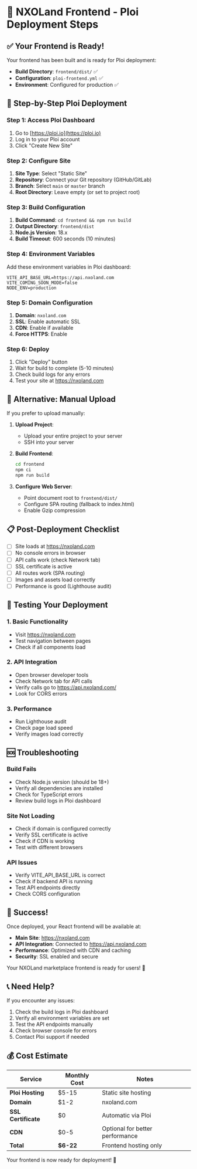 # 🚀 NXOLand Frontend - Ploi Deployment Steps

## ✅ Your Frontend is Ready!

Your frontend has been built and is ready for Ploi deployment:
- **Build Directory**: `frontend/dist/` ✅
- **Configuration**: `ploi-frontend.yml` ✅
- **Environment**: Configured for production ✅

## 🎯 Step-by-Step Ploi Deployment

### Step 1: Access Ploi Dashboard
1. Go to [https://ploi.io](https://ploi.io)
2. Log in to your Ploi account
3. Click "Create New Site"

### Step 2: Configure Site
1. **Site Type**: Select "Static Site"
2. **Repository**: Connect your Git repository (GitHub/GitLab)
3. **Branch**: Select `main` or `master` branch
4. **Root Directory**: Leave empty (or set to project root)

### Step 3: Build Configuration
1. **Build Command**: `cd frontend && npm run build`
2. **Output Directory**: `frontend/dist`
3. **Node.js Version**: 18.x
4. **Build Timeout**: 600 seconds (10 minutes)

### Step 4: Environment Variables
Add these environment variables in Ploi dashboard:

```
VITE_API_BASE_URL=https://api.nxoland.com
VITE_COMING_SOON_MODE=false
NODE_ENV=production
```

### Step 5: Domain Configuration
1. **Domain**: `nxoland.com`
2. **SSL**: Enable automatic SSL
3. **CDN**: Enable if available
4. **Force HTTPS**: Enable

### Step 6: Deploy
1. Click "Deploy" button
2. Wait for build to complete (5-10 minutes)
3. Check build logs for any errors
4. Test your site at https://nxoland.com

## 🔧 Alternative: Manual Upload

If you prefer to upload manually:

1. **Upload Project**:
   - Upload your entire project to your server
   - SSH into your server

2. **Build Frontend**:
   ```bash
   cd frontend
   npm ci
   npm run build
   ```

3. **Configure Web Server**:
   - Point document root to `frontend/dist/`
   - Configure SPA routing (fallback to index.html)
   - Enable Gzip compression

## 📋 Post-Deployment Checklist

- [ ] Site loads at https://nxoland.com
- [ ] No console errors in browser
- [ ] API calls work (check Network tab)
- [ ] SSL certificate is active
- [ ] All routes work (SPA routing)
- [ ] Images and assets load correctly
- [ ] Performance is good (Lighthouse audit)

## 🧪 Testing Your Deployment

### 1. Basic Functionality
- Visit https://nxoland.com
- Test navigation between pages
- Check if all components load

### 2. API Integration
- Open browser developer tools
- Check Network tab for API calls
- Verify calls go to https://api.nxoland.com/
- Look for CORS errors

### 3. Performance
- Run Lighthouse audit
- Check page load speed
- Verify images load correctly

## 🆘 Troubleshooting

### Build Fails
- Check Node.js version (should be 18+)
- Verify all dependencies are installed
- Check for TypeScript errors
- Review build logs in Ploi dashboard

### Site Not Loading
- Check if domain is configured correctly
- Verify SSL certificate is active
- Check if CDN is working
- Test with different browsers

### API Issues
- Verify VITE_API_BASE_URL is correct
- Check if backend API is running
- Test API endpoints directly
- Check CORS configuration

## 🎉 Success!

Once deployed, your React frontend will be available at:
- **Main Site**: https://nxoland.com
- **API Integration**: Connected to https://api.nxoland.com
- **Performance**: Optimized with CDN and caching
- **Security**: SSL enabled and secure

Your NXOLand marketplace frontend is ready for users! 🚀

## 📞 Need Help?

If you encounter any issues:
1. Check the build logs in Ploi dashboard
2. Verify all environment variables are set
3. Test the API endpoints manually
4. Check browser console for errors
5. Contact Ploi support if needed

## 💰 Cost Estimate

| Service | Monthly Cost | Notes |
|---------|-------------|-------|
| **Ploi Hosting** | $5-15 | Static site hosting |
| **Domain** | $1-2 | nxoland.com |
| **SSL Certificate** | $0 | Automatic via Ploi |
| **CDN** | $0-5 | Optional for better performance |
| **Total** | **$6-22** | Frontend hosting only |

Your frontend is now ready for deployment! 🎯
